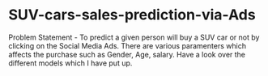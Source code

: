 # SUV-cars-sales-prediction-via-Ads
Problem Statement - To predict a given person will buy a SUV car or not by clicking on the Social Media Ads. 
There are various paramenters which affects the purchase such as Gender, Age, salary.
Have a look over the different models which I have put up.
